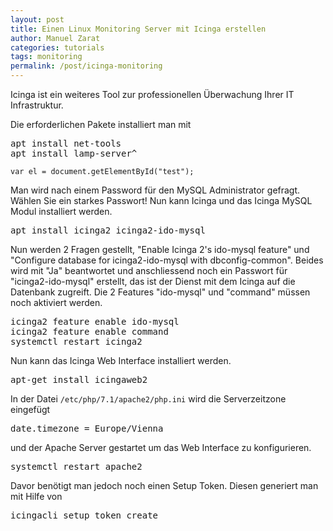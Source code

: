 ```yaml
---
layout: post
title: Einen Linux Monitoring Server mit Icinga erstellen
author: Manuel Zarat
categories: tutorials
tags: monitoring
permalink: /post/icinga-monitoring
---
```


Icinga ist ein weiteres Tool zur professionellen Überwachung Ihrer IT Infrastruktur.

<!--excerpt_separator-->

Die erforderlichen Pakete installiert man mit

<pre>
apt install net-tools 
apt install lamp-server^
</pre>

<pre><code class="language-javascript">var el = document.getElementById("test");</code></pre>

Man wird nach einem Password für den MySQL Administrator gefragt. Wählen Sie ein starkes Passwort! Nun kann Icinga und das Icinga MySQL Modul installiert werden.

<pre>
apt install icinga2 icinga2-ido-mysql
</pre>

Nun werden 2 Fragen gestellt, "Enable Icinga 2's ido-mysql feature" und "Configure database for icinga2-ido-mysql with dbconfig-common". Beides wird mit "Ja" beantwortet und anschliessend noch ein Passwort für "icinga2-ido-mysql" erstellt, das ist der Dienst mit dem Icinga auf die Datenbank zugreift.
Die 2 Features "ido-mysql" und "command" müssen noch aktiviert werden.

<pre>
icinga2 feature enable ido-mysql
icinga2 feature enable command
systemctl restart icinga2
</pre>

Nun kann das Icinga Web Interface installiert werden.

<pre>
apt-get install icingaweb2
</pre>

In der Datei <code>/etc/php/7.1/apache2/php.ini</code> wird die Serverzeitzone eingefügt

<pre>
date.timezone = Europe/Vienna
</pre>

und der Apache Server gestartet um das Web Interface zu konfigurieren.

<pre>
systemctl restart apache2
</pre>

Davor benötigt man jedoch noch einen Setup Token. Diesen generiert man mit Hilfe von

<pre>
icingacli setup token create
</pre>

